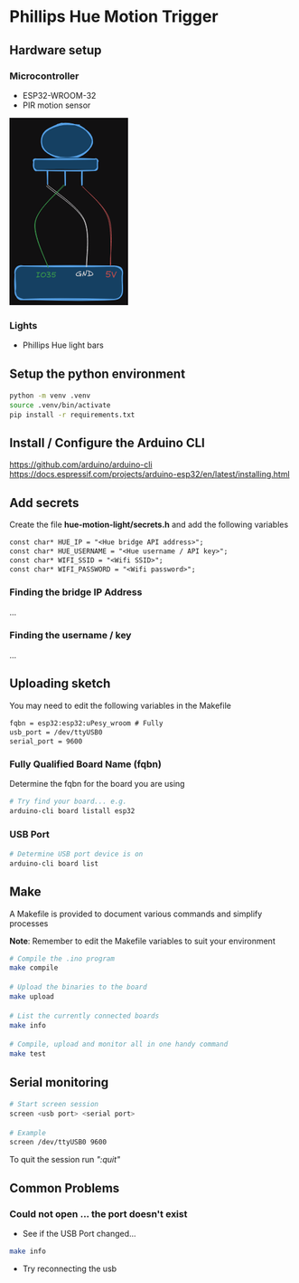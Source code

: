 # Phillips Hue Motion Trigger

## Hardware setup

### Microcontroller

- ESP32-WROOM-32
- PIR motion sensor

![alt text](./public/diagram.png)

### Lights

- Phillips Hue light bars

## Setup the python environment

```bash
python -m venv .venv
source .venv/bin/activate
pip install -r requirements.txt
```

## Install / Configure the Arduino CLI

https://github.com/arduino/arduino-cli
https://docs.espressif.com/projects/arduino-esp32/en/latest/installing.html

## Add secrets

Create the file **hue-motion-light/secrets.h** and add the following variables

```text
const char* HUE_IP = "<Hue bridge API address>";
const char* HUE_USERNAME = "<Hue username / API key>";
const char* WIFI_SSID = "<Wifi SSID>";
const char* WIFI_PASSWORD = "<Wifi password>";
```

### Finding the bridge IP Address
...

### Finding the username / key
...

## Uploading sketch

You may need to edit the following variables in the Makefile

```text
fqbn = esp32:esp32:uPesy_wroom # Fully 
usb_port = /dev/ttyUSB0
serial_port = 9600
```

### Fully Qualified Board Name (fqbn)

Determine the fqbn for the board you are using

```bash
# Try find your board... e.g.
arduino-cli board listall esp32
```

### USB Port

```bash
# Determine USB port device is on
arduino-cli board list
```

## Make 

A Makefile is provided to document various commands and simplify processes

**Note**: Remember to edit the Makefile variables to suit your environment

```bash
# Compile the .ino program
make compile

# Upload the binaries to the board
make upload

# List the currently connected boards 
make info

# Compile, upload and monitor all in one handy command
make test 
```

## Serial monitoring

```bash
# Start screen session
screen <usb port> <serial port>

# Example
screen /dev/ttyUSB0 9600
```

To quit the session run *<ctrl-a> ":quit"*

## Common Problems

### Could not open <USB PORT> ... the port doesn't exist
- See if the USB Port changed...
```bash
make info
```
- Try reconnecting the usb



